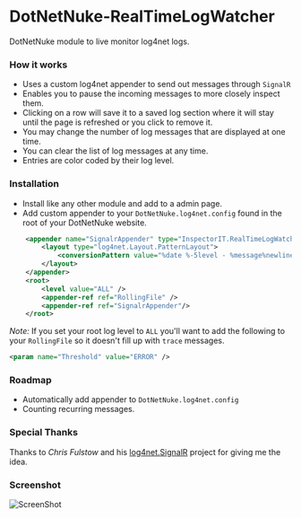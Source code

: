 DotNetNuke-RealTimeLogWatcher
=============================

DotNetNuke module to live monitor log4net logs.

### How it works

- Uses a custom log4net appender to send out messages through <code>SignalR</code>
- Enables you to pause the incoming messages to more closely inspect them.
- Clicking on a row will save it to a saved log section where it will stay until the page is refreshed or you click to remove it.
- You may change the number of log messages that are displayed at one time.
- You can clear the list of log messages at any time.
- Entries are color coded by their log level.

### Installation
- Install like any other module and add to a admin page.
- Add custom appender to your <code>DotNetNuke.log4net.config</code> found in the root of your DotNetNuke website.


```xml
	<appender name="SignalrAppender" type="InspectorIT.RealTimeLogWatcher.Components.SignalrAppender, InspectorIT.RealTimeLogWatcher">
		<layout type="log4net.Layout.PatternLayout">
			<conversionPattern value="%date %-5level - %message%newline" />
		</layout>
	</appender>
	<root>
		<level value="ALL" />
		<appender-ref ref="RollingFile" />
		<appender-ref ref="SignalrAppender"/>
	</root>
```


*Note:* If you set your root log level to <code>ALL</code> you'll want to add the following to your <code>RollingFile</code> so it doesn't fill up with <code>trace</code> messages.
```xml
<param name="Threshold" value="ERROR" />
```

### Roadmap
- Automatically add appender to <code>DotNetNuke.log4net.config</code>
- Counting recurring messages.

### Special Thanks

Thanks to *Chris Fulstow* and his [log4net.SignalR](https://github.com/ChrisFulstow/log4net.SignalR) project for giving me the idea.

### Screenshot

![ScreenShot](https://dl.dropboxusercontent.com/u/10620012/DotNetNuke-RealTimeLogWatcher.png)